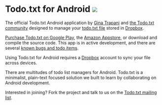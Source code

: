 # Todo.txt for Android [![](https://img.shields.io/gitter/room/todotxt/todo.txt-android.svg)](https://gitter.im/todotxt/todo.txt-android)

The official Todo.txt Android application by [Gina Trapani](http://ginatrapani.org) and [the Todo.txt community](http://groups.yahoo.com/group/todotxt/) designed to manage your [todo.txt file](http://todotxt.com) stored in [Dropbox](http://dropbox.com).

[Purchase Todo.txt on Google Play](https://play.google.com/store/apps/details?id=com.todotxt.todotxttouch), the [Amazon Appstore](http://www.amazon.com/o/ASIN/B004MNQTVU/ref=nosim/lifehackerboo-20), or download and compile the source code. This app is in active development, and there are several [known bugs and todo items](https://github.com/ginatrapani/todo.txt-android/issues). 

Using Todo.txt for Android requires a [Dropbox](http://dropbox.com) account to sync your file across devices.

There are multitudes of todo list managers for Android. Todo.txt is a minimalist, plain-text focused solution we built to learn by collaborating on Android development. 

Interested in joining? Fork the project and talk to us on the [Todo.txt mailing list](http://groups.yahoo.com/group/todotxt/).
